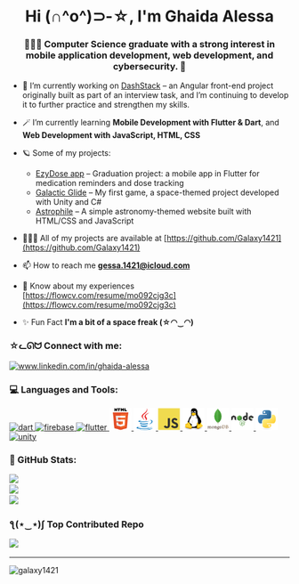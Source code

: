 <h1 align="center">Hi (∩^o^)⊃-☆, I'm Ghaida Alessa</h1>
<h3 align="center"> 👩🏻‍🎓 Computer Science graduate with a strong interest in mobile application development, web development, and cybersecurity. 🚀</h3>

- 🔭 I’m currently working on [DashStack](https://github.com/Galaxy1421/DashStack) – an Angular front-end project originally built as part of an interview task, and I’m continuing to develop it to further practice and strengthen my skills.
  
- 🪄 I’m currently learning **Mobile Development with Flutter & Dart**, and **Web Development with JavaScript, HTML, CSS**  

- 🪐 Some of my projects:
  - [EzyDose app](https://github.com/Galaxy1421/EzyDose) – Graduation project: a mobile app in Flutter for medication reminders and dose tracking
  - [Galactic Glide](https://github.com/Galaxy1421/Galactic-Glide) – My first game, a space-themed project developed with Unity and C#  
  - [Astrophile](https://github.com/Galaxy1421/webproject) – A simple astronomy-themed website built with HTML/CSS and JavaScript  

- 👩🏻‍💻 All of my projects are available at [https://github.com/Galaxy1421](https://github.com/Galaxy1421)

- 📫 How to reach me **gessa.1421@icloud.com**

- 📄 Know about my experiences [https://flowcv.com/resume/mo092cjg3c](https://flowcv.com/resume/mo092cjg3c)

- ✨ Fun Fact **I'm a bit of a space freak (☆◠‿◠)**

<h3 align="left"> ☆ᓚᘏᗢ Connect with me:</h3>
<p align="left">
<a href="https://linkedin.com/in/www.linkedin.com/in/ghaida-alessa" target="blank"><img align="center" src="https://raw.githubusercontent.com/rahuldkjain/github-profile-readme-generator/master/src/images/icons/Social/linked-in-alt.svg" alt="www.linkedin.com/in/ghaida-alessa" height="30" width="40" /></a>
</p>

<h3 align="left"> 💻 Languages and Tools:</h3>
<p align="left"> 
<a href="https://dart.dev" target="_blank" rel="noreferrer"> <img src="https://www.vectorlogo.zone/logos/dartlang/dartlang-icon.svg" alt="dart" width="40" height="40"/> </a> 
<a href="https://firebase.google.com/" target="_blank" rel="noreferrer"> <img src="https://www.vectorlogo.zone/logos/firebase/firebase-icon.svg" alt="firebase" width="40" height="40"/> </a> 
<a href="https://flutter.dev" target="_blank" rel="noreferrer"> <img src="https://www.vectorlogo.zone/logos/flutterio/flutterio-icon.svg" alt="flutter" width="40" height="40"/> </a> 
<a href="https://www.w3.org/html/" target="_blank" rel="noreferrer"> <img src="https://raw.githubusercontent.com/devicons/devicon/master/icons/html5/html5-original-wordmark.svg" alt="html5" width="40" height="40"/> </a> 
<a href="https://www.java.com" target="_blank" rel="noreferrer"> <img src="https://raw.githubusercontent.com/devicons/devicon/master/icons/java/java-original.svg" alt="java" width="40" height="40"/> </a> 
<a href="https://developer.mozilla.org/en-US/docs/Web/JavaScript" target="_blank" rel="noreferrer"> <img src="https://raw.githubusercontent.com/devicons/devicon/master/icons/javascript/javascript-original.svg" alt="javascript" width="40" height="40"/> </a> 
<a href="https://www.linux.org/" target="_blank" rel="noreferrer"> <img src="https://raw.githubusercontent.com/devicons/devicon/master/icons/linux/linux-original.svg" alt="linux" width="40" height="40"/> </a> 
<a href="https://www.mongodb.com/" target="_blank" rel="noreferrer"> <img src="https://raw.githubusercontent.com/devicons/devicon/master/icons/mongodb/mongodb-original-wordmark.svg" alt="mongodb" width="40" height="40"/> </a> 
<a href="https://nodejs.org" target="_blank" rel="noreferrer"> <img src="https://raw.githubusercontent.com/devicons/devicon/master/icons/nodejs/nodejs-original-wordmark.svg" alt="nodejs" width="40" height="40"/> </a> 
<a href="https://www.python.org" target="_blank" rel="noreferrer"> <img src="https://raw.githubusercontent.com/devicons/devicon/master/icons/python/python-original.svg" alt="python" width="40" height="40"/> </a> 
<a href="https://unity.com/" target="_blank" rel="noreferrer"> <img src="https://www.vectorlogo.zone/logos/unity3d/unity3d-icon.svg" alt="unity" width="40" height="40"/> </a> 
</p>

### 🌟 GitHub Stats:
![](https://github-readme-stats.vercel.app/api?username=Galaxy1421&theme=rose_pine&hide_border=false&include_all_commits=false&count_private=false)<br/>
![](https://github-readme-streak-stats.herokuapp.com/?user=Galaxy1421&theme=rose_pine&hide_border=false)<br/>
![](https://github-readme-stats.vercel.app/api/top-langs/?username=Galaxy1421&theme=rose_pine&hide_border=false&include_all_commits=false&count_private=false&layout=compact)

### ƪ(⋆‿⋆)ʃ Top Contributed Repo
![](https://github-contributor-stats.vercel.app/api?username=Galaxy1421&limit=5&theme=rose_pine&combine_all_yearly_contributions=true)

---

<p align="left"> <img src="https://komarev.com/ghpvc/?username=galaxy1421&label=Profile%20views&color=0e75b6&style=flat" alt="galaxy1421" /> </p>
